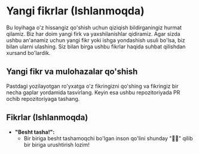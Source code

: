 # Yangi fikrlar (Ishlanmoqda)

Bu loyihaga o'z hissangiz qo'shish uchun qiziqish bildirganingiz hurmat qilamiz.
Biz har doim yangi firk va yaxshilanishlar qidiramiz. Agar sizda ushbu an'anamiz
uchun yangi fikr yoki ishga yondashish usuli bo'lsa, biz bilan ularni ulashing.
Siz bilan birga ushbu fikrlar haqida suhbat qilishdan xursand bo'lardik.

## Yangi fikr va mulohazalar qo'shish

Pastdagi yozilayotgan ro'yxatga o'z fikringizni qo'shing va fikringiz
bir necha gaplar yordamida tasvirlang. Keyin esa ushbu repozitoriyada
PR ochib repozitoriyaga tashang.

## Fikrlar (Ishlanmoqda)

- **"Besht tasha!":**
    * Bir biriga besht tashamoqchi bo'lgan inson qo'lini shunday "👍🏻" qilib bir biriga urushtirish lozim!
